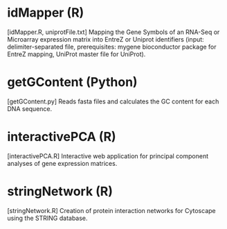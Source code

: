 # idMapper (R) 
[idMapper.R, uniprotFile.txt]
Mapping the Gene Symbols of an RNA-Seq or Microarray expression matrix into EntreZ or Uniprot identifiers
(input: delimiter-separated file, prerequisites: mygene bioconductor package for EntreZ mapping, UniProt master file for UniProt).

# getGContent (Python) 
[getGContent.py]
Reads fasta files and calculates the GC content for each DNA sequence.

# interactivePCA (R)
[interactivePCA.R]
Interactive web application for principal component analyses of gene expression matrices.

# stringNetwork (R)
[stringNetwork.R]
Creation of protein interaction networks for Cytoscape using the STRING database. 
